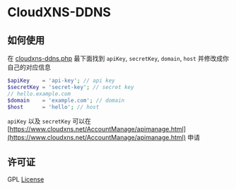 # CloudXNS-DDNS

## 如何使用

在 [cloudxns-ddns.php](cloudxns-ddns.php) 最下面找到 `apiKey`, `secretKey`, `domain`, `host`
并修改成你自己的对应信息

```php
$apiKey    = 'api-key'; // api key
$secretKey = 'secret-key'; // secret key
// hello.example.com
$domain    = 'example.com'; // domain
$host      = 'hello'; // host
```

`apiKey` 以及 `secretKey` 可以在 [https://www.cloudxns.net/AccountManage/apimanage.html](https://www.cloudxns.net/AccountManage/apimanage.html) 申请

## 许可证

GPL [License](LICENSE)
